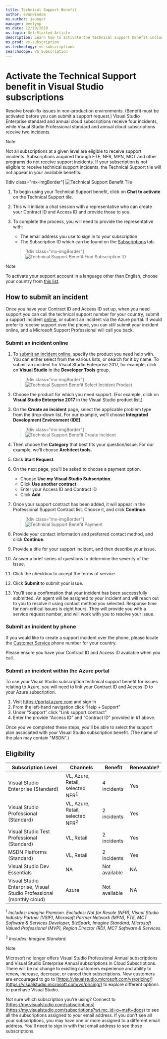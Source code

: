 ```yaml
---
title: Technical Support Benefit
author: evanwindom
ms.author: jaunger
manager: evelynp
ms.date: 12/19/2018
ms.topic: Get-Started-Article
description: Learn how to activate the technical support benefit included with your Visual Studio subscription.
ms.prod: vs-subscription
ms.technology: vs-subscriptions
searchscope: VS Subscription
---
```

# Activate the Technical Support benefit in Visual Studio subscriptions

Resolve break-fix issues in non-production environments. (Benefit must be activated before you can submit a support request.) Visual Studio Enterprise standard and annual cloud subscriptions receive four incidents, while Visual Studio Professional standard and annual cloud subscriptions receive two incidents.

> [!NOTE]
> Not all subscriptions at a given level are eligible to receive support incidents. Subscriptions acquired through FTE, NFR, MPN, MCT and other programs do not receive support incidents. If your subscription is not eligible to receive technical support incidents, the Technical Support tile will not appear in your available benefits.
> 
> [!div class="mx-imgBorder"]
> ![Technical Support Benefit Tile](_img/vs-tech-support/vs-tech-support-tile.png)


1. To begin using your Technical Support benefit, click on **Chat to activate** on the Technical Support tile. 
2. This will initiate a chat session with a representative who can create your Contract ID and Access ID and provide those to you. 
3. To complete the process, you will need to provide the representative with:
   - The email address you use to sign in to your subscription
   - The Subscription ID which can be found on the [Subscriptions](https://my.visualstudio.com/subscriptions) tab.

   > [!div class="mx-imgBorder"]
   > ![Technical Support Benefit Find Subscription ID](_img/vs-tech-support/vs-tech-support-subID-cropped.png)


> [!NOTE]
> To activate your support account in a language other than English, choose your country from [this list](https://support.microsoft.com/help/14084/activate-support-contract).   


## How to submit an incident

Once you have your Contract ID and Access ID set up, when you need support you can call the technical support number for your country, submit a support incident [online](http://support.microsoft.com/oas/), or submit an incident via the Azure portal. If would prefer to receive support over the phone, you can still submit your incident online, and a Microsoft Support Professional will call you back.

### Submit an incident online

1. To [submit an incident online](http://support.microsoft.com/oas/), specify the product you need help with. You can either select from the various lists, or search for it by name. To submit an incident for Visual Studio Enterprise 2017, for example, click on **Visual Studio** in the **Developer Tools** group.
   > [!div class="mx-imgBorder"]    
   > ![Technical Support Benefit Select Incident Product](_img/vs-tech-support/vs-tech-support-select-product.png)

2. Choose the product for which you need support. (For example, click on **Visual Studio Enterprise 2017** in the Visual Studio product list.)
3. On the **Create an incident** page, select the applicable problem type from the drop-down list. For our example, we’ll choose **Integrated Development Environment (IDE)**.
   > [!div class="mx-imgBorder"]    
   > ![Technical Support Benefit Create Incident](_img/vs-tech-support/vs-tech-support-create-incident.png)

4. Then choose the **Category** that best fits your question/issue. For our example, we’ll choose **Architect tools.**
5. Click **Start Request**.
6. On the next page, you’ll be asked to choose a payment option.
   - Choose **Use my Visual Studio Subscription**.
   - Click **Use another contract**
   - Enter your Access ID and Contract ID
   - Click **Add**
7. Once your support contract has been added, it will appear in the Professional Support Contract list. Choose it, and click **Continue**.
   > [!div class="mx-imgBorder"]     
   > ![Technical Support Benefit Payment](_img/vs-tech-support/vs-tech-support-payment.png)

8. Provide your contact information and preferred contact method, and click **Continue**.
9. Provide a title for your support incident, and then describe your issue.
10.	Answer a brief series of questions to determine the severity of the issue.
11.	Click the checkbox to accept the terms of service.
12.	Click **Submit** to submit your issue.
13.	You’ll see a confirmation that your incident has been successfully submitted. An agent will be assigned to your incident and will reach out to you to resolve it using contact method you selected. Response time for non-critical issues is eight hours. They will provide you with a service request number, and will work with you to resolve your issue.

### Submit an incident by phone

If you would like to create a support incident over the phone, please locate the [Customer Service](https://support.microsoft.com/help/13948/global-customer-service-phone-numbers) phone number for your country.

Please ensure you have your Contract ID and Access ID available when you call.

### Submit an incident within the Azure portal

To use your Visual Studio subscription technical support benefit for issues relating to Azure, you will need to link your Contract ID and Access ID to your Azure subscription.

1.	Visit https://portal.azure.com and sign in
2.	From the left-hand navigation click “Help + Support”
3.	Under “Support” click “Link support contract”
4.	Enter the provide “Access ID” and “Contract ID” provided in #1 above.

Once you've completed these steps, you'll be able to select the support plan associated with your Visual Studio subscription benefit.  (The name of the plan may contain "MSDN".)

## Eligibility

| Subscription Level                                                 |     Channels                                            | Benefit                                                          | Renewable?    |
|--------------------------------------------------------------------|---------------------------------------------------------|------------------------------------------------------------------|---------------|
| Visual Studio Enterprise (Standard)   | VL, Azure, Retail, selected NFR<sup>1</sup> | 4 incidents       |  Yes|
| Visual Studio Professional (Standard) | VL, Azure, Retail, selected NFR<sup>2</sup>                                        | 2 incidents                                                          |Yes         |
| Visual Studio Test Professional (Standard)                         | VL, Retail                                              | 2 incidents                                             |  Yes         |
| MSDN Platforms (Standard)                                          | VL, Retail                                              | 2 incidents                                               | Yes         |
| Visual Studio Dev Essentials | NA | Not available |NA|
| Visual Studio Enterprise, Visual Studio Professional (monthly cloud) | Azure                                       | Not available                                                           |NA|

<sup>1</sup> *Includes: Imagine Premium. Excludes: Not for Resale (NFR), Visual Studio Industry Partner (VSIP), Microsoft Partner Network (MPN), FTE, MCT Software & Services Developer, BizSpark, Imagine Standard, Microsoft Valued Professional (MVP), Region Director (RD), MCT Software & Services.*

<sup>2</sup> *Includes: Imagine Standard.*

> [!NOTE]
> Microsoft no longer offers Visual Studio Professional Annual subscriptions and Visual Studio Enterprise Annual subscriptions in Cloud Subscriptions. There will be no change to existing customers experience and ability to renew, increase, decrease, or cancel their subscriptions. New customers are encouraged to go to [https://visualstudio.microsoft.com/vs/pricing/](https://visualstudio.microsoft.com/vs/pricing/) to explore different options to purchase Visual Studio.

Not sure which subscription you're using?  Connect to [https://my.visualstudio.com/subscriptions](https://my.visualstudio.com/subscriptions?wt.mc_id=o~msft~docs) to see all the subscriptions assigned to your email address. If you don't see all your subscriptions, you may have one or more assigned to a different email address.  You'll need to sign in with that email address to see those subscriptions.